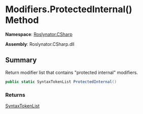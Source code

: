 # Modifiers\.ProtectedInternal\(\) Method

**Namespace**: [Roslynator.CSharp](../../README.md)

**Assembly**: Roslynator\.CSharp\.dll

## Summary

Return modifier list that contains "protected internal" modifiers\.

```csharp
public static SyntaxTokenList ProtectedInternal()
```

### Returns

[SyntaxTokenList](https://docs.microsoft.com/en-us/dotnet/api/microsoft.codeanalysis.syntaxtokenlist)

